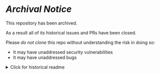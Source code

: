 # ***Archival Notice***
This repository has been archived.

As a result all of its historical issues and PRs have been closed.

Please *do not clone* this repo without understanding the risk in doing so:
- It may have unaddressed security vulnerabilities
- It may have unaddressed bugs

<details>
   <summary>Click for historical readme</summary>

# Deprecated

This package is deprecated. Please see the [facebook-ads](https://github.com/fishtown-analytics/facebook-ads) package instead.

# facebook-ads
dbt data models for facebook ads


